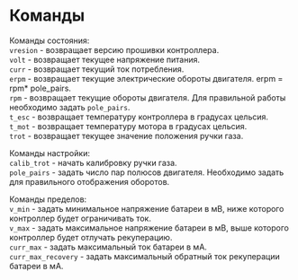 # Команды
Команды состояния:  
`vresion` - возвращает версию прошивки контроллера.  
`volt` - возвращает текущее напряжение питания.  
`curr` - возвращает текущий ток потребления.  
`erpm` - возвращает текущие электрические обороты двигателя. erpm = rpm* pole_pairs.  
`rpm` - возвращает текущие обороты двигателя. Для правильной работы необходимо задать `pole_pairs`.   
`t_esc` - возвращает температуру контроллера в градусах цельсия.  
`t_mot` - возвращает температуру мотора в градусах цельсия.  
`trot` - возвращает текущее значение положения ручки газа.  

Команды настройки:  
`calib_trot` - начать калибровку ручки газа.  
`pole_pairs` - задать число пар полюсов двигателя. Необходимо задать для правильного отображения оборотов.  

Команды пределов:  
`v_min` - задать минимальное напряжение батареи в мВ, ниже которого контроллер будет ограничивать ток.  
`v_max` - задать максимальное напряжение батареи в мВ, выше которого контроллер будет отлучать рекуперацию.  
`curr_max` - задать максимальный ток батареи в мА.  
`curr_max_recovery` - задать максимальный обратный ток рекуперации батареи в мА.
